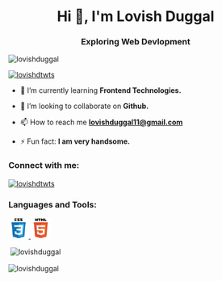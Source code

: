 <h1 align="center">Hi 👋, I'm Lovish Duggal</h1>
<h3 align="center">Exploring Web Devlopment</h3>

<p align="left"> <img src="https://komarev.com/ghpvc/?username=lovishduggal&label=Profile%20views&color=0e75b6&style=flat" alt="lovishduggal" /> </p>

<p align="left"> <a href="https://twitter.com/lovishdtwts" target="blank"><img src="https://img.shields.io/twitter/follow/lovishdtwts?logo=twitter&style=for-the-badge" alt="lovishdtwts" /></a> </p>

- 🔭 I’m currently learning **Frontend Technologies.**

- 👯 I’m looking to collaborate on **Github.**

- 📫 How to reach me **lovishduggal11@gmail.com**

- ⚡ Fun fact: **I am very handsome.**

<h3 align="left">Connect with me:</h3>
<p align="left">
<a href="https://twitter.com/lovishdtwts" target="blank"><img align="center" src="https://raw.githubusercontent.com/rahuldkjain/github-profile-readme-generator/master/src/images/icons/Social/twitter.svg" alt="lovishdtwts" height="30" width="40" /></a>
</p>

<h3 align="left">Languages and Tools:</h3>
<p align="left"> <a href="https://www.w3schools.com/css/" target="_blank" rel="noreferrer"> <img src="https://raw.githubusercontent.com/devicons/devicon/master/icons/css3/css3-original-wordmark.svg" alt="css3" width="40" height="40"/> </a> <a href="https://www.w3.org/html/" target="_blank" rel="noreferrer"> <img src="https://raw.githubusercontent.com/devicons/devicon/master/icons/html5/html5-original-wordmark.svg" alt="html5" width="40" height="40"/> </a> </p>

<p>&nbsp;<img align="center" src="https://github-readme-stats.vercel.app/api?username=lovishduggal&show_icons=true&locale=en" alt="lovishduggal" /></p>

<p><img align="center" src="https://github-readme-streak-stats.herokuapp.com/?user=lovishduggal&" alt="lovishduggal" /></p>

